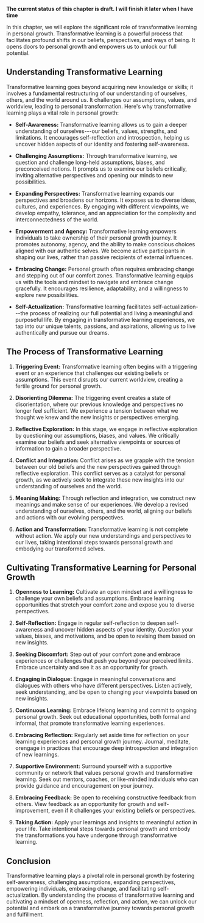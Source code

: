 **The current status of this chapter is draft. I will finish it later when I have time**

In this chapter, we will explore the significant role of transformative learning in personal growth. Transformative learning is a powerful process that facilitates profound shifts in our beliefs, perspectives, and ways of being. It opens doors to personal growth and empowers us to unlock our full potential.

Understanding Transformative Learning
-------------------------------------

Transformative learning goes beyond acquiring new knowledge or skills; it involves a fundamental restructuring of our understanding of ourselves, others, and the world around us. It challenges our assumptions, values, and worldview, leading to personal transformation. Here's why transformative learning plays a vital role in personal growth:

* **Self-Awareness:** Transformative learning allows us to gain a deeper understanding of ourselves---our beliefs, values, strengths, and limitations. It encourages self-reflection and introspection, helping us uncover hidden aspects of our identity and fostering self-awareness.

* **Challenging Assumptions:** Through transformative learning, we question and challenge long-held assumptions, biases, and preconceived notions. It prompts us to examine our beliefs critically, inviting alternative perspectives and opening our minds to new possibilities.

* **Expanding Perspectives:** Transformative learning expands our perspectives and broadens our horizons. It exposes us to diverse ideas, cultures, and experiences. By engaging with different viewpoints, we develop empathy, tolerance, and an appreciation for the complexity and interconnectedness of the world.

* **Empowerment and Agency:** Transformative learning empowers individuals to take ownership of their personal growth journey. It promotes autonomy, agency, and the ability to make conscious choices aligned with our authentic selves. We become active participants in shaping our lives, rather than passive recipients of external influences.

* **Embracing Change:** Personal growth often requires embracing change and stepping out of our comfort zones. Transformative learning equips us with the tools and mindset to navigate and embrace change gracefully. It encourages resilience, adaptability, and a willingness to explore new possibilities.

* **Self-Actualization:** Transformative learning facilitates self-actualization---the process of realizing our full potential and living a meaningful and purposeful life. By engaging in transformative learning experiences, we tap into our unique talents, passions, and aspirations, allowing us to live authentically and pursue our dreams.

The Process of Transformative Learning
--------------------------------------

1. **Triggering Event:** Transformative learning often begins with a triggering event or an experience that challenges our existing beliefs or assumptions. This event disrupts our current worldview, creating a fertile ground for personal growth.

2. **Disorienting Dilemma:** The triggering event creates a state of disorientation, where our previous knowledge and perspectives no longer feel sufficient. We experience a tension between what we thought we knew and the new insights or perspectives emerging.

3. **Reflective Exploration:** In this stage, we engage in reflective exploration by questioning our assumptions, biases, and values. We critically examine our beliefs and seek alternative viewpoints or sources of information to gain a broader perspective.

4. **Conflict and Integration:** Conflict arises as we grapple with the tension between our old beliefs and the new perspectives gained through reflective exploration. This conflict serves as a catalyst for personal growth, as we actively seek to integrate these new insights into our understanding of ourselves and the world.

5. **Meaning Making:** Through reflection and integration, we construct new meanings and make sense of our experiences. We develop a revised understanding of ourselves, others, and the world, aligning our beliefs and actions with our evolving perspectives.

6. **Action and Transformation:** Transformative learning is not complete without action. We apply our new understandings and perspectives to our lives, taking intentional steps towards personal growth and embodying our transformed selves.

Cultivating Transformative Learning for Personal Growth
-------------------------------------------------------

1. **Openness to Learning:** Cultivate an open mindset and a willingness to challenge your own beliefs and assumptions. Embrace learning opportunities that stretch your comfort zone and expose you to diverse perspectives.

2. **Self-Reflection:** Engage in regular self-reflection to deepen self-awareness and uncover hidden aspects of your identity. Question your values, biases, and motivations, and be open to revising them based on new insights.

3. **Seeking Discomfort:** Step out of your comfort zone and embrace experiences or challenges that push you beyond your perceived limits. Embrace uncertainty and see it as an opportunity for growth.

4. **Engaging in Dialogue:** Engage in meaningful conversations and dialogues with others who have different perspectives. Listen actively, seek understanding, and be open to changing your viewpoints based on new insights.

5. **Continuous Learning:** Embrace lifelong learning and commit to ongoing personal growth. Seek out educational opportunities, both formal and informal, that promote transformative learning experiences.

6. **Embracing Reflection:** Regularly set aside time for reflection on your learning experiences and personal growth journey. Journal, meditate, orengage in practices that encourage deep introspection and integration of new learnings.

7. **Supportive Environment:** Surround yourself with a supportive community or network that values personal growth and transformative learning. Seek out mentors, coaches, or like-minded individuals who can provide guidance and encouragement on your journey.

8. **Embracing Feedback:** Be open to receiving constructive feedback from others. View feedback as an opportunity for growth and self-improvement, even if it challenges your existing beliefs or perspectives.

9. **Taking Action:** Apply your learnings and insights to meaningful action in your life. Take intentional steps towards personal growth and embody the transformations you have undergone through transformative learning.

Conclusion
----------

Transformative learning plays a pivotal role in personal growth by fostering self-awareness, challenging assumptions, expanding perspectives, empowering individuals, embracing change, and facilitating self-actualization. By understanding the process of transformative learning and cultivating a mindset of openness, reflection, and action, we can unlock our potential and embark on a transformative journey towards personal growth and fulfillment.
